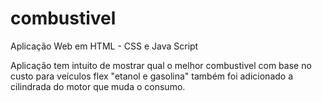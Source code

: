 # combustivel

Aplicação Web em HTML - CSS e Java Script

Aplicação tem intuito de mostrar qual o melhor combustivel com base no custo
para veículos flex "etanol e gasolina"
também foi adicionado a cilindrada do motor que muda o consumo.
